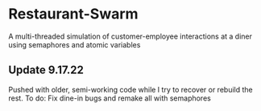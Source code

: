 # Restaurant-Swarm
A multi-threaded simulation of customer-employee interactions at a diner using semaphores and atomic variables

## Update 9.17.22
Pushed with older, semi-working code while I try to recover or rebuild the rest.
To do: Fix dine-in bugs and remake all with semaphores
